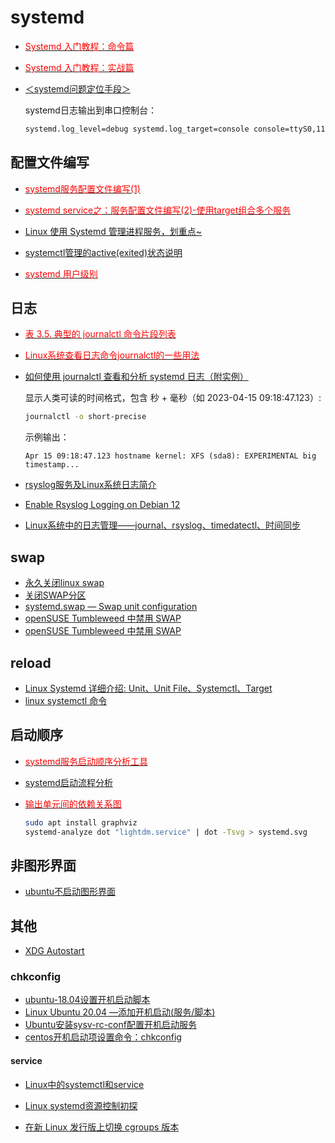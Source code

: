# systemd

- [<font color=Red>Systemd 入门教程：命令篇</font>](https://www.ruanyifeng.com/blog/2016/03/systemd-tutorial-commands.html)
- [<font color=Red>Systemd 入门教程：实战篇</font>](https://www.ruanyifeng.com/blog/2016/03/systemd-tutorial-part-two.html)

- [＜systemd问题定位手段＞](https://blog.csdn.net/wentian901218/article/details/117811137)

    systemd日志输出到串口控制台：

    ```bash
    systemd.log_level=debug systemd.log_target=console console=ttyS0,115200
    ```

## 配置文件编写

- [<font color=Red>systemd服务配置文件编写(1)</font>](https://www.junmajinlong.com/linux/systemd/service_1/)
- [<font color=Red>systemd service之：服务配置文件编写(2)-使用target组合多个服务</font>](https://www.junmajinlong.com/linux/systemd/service_2/)
- [Linux 使用 Systemd 管理进程服务，划重点~](https://mp.weixin.qq.com/s/1aYloTgM5c4riS0KVWKNdA)

- [systemctl管理的active(exited)状态说明](https://www.cnblogs.com/cxyc005/p/13323116.html)

- [<font color=Red>systemd 用户级别</font>](https://wiki.archlinux.org/title/Systemd_(%E7%AE%80%E4%BD%93%E4%B8%AD%E6%96%87)/User_(%E7%AE%80%E4%BD%93%E4%B8%AD%E6%96%87))

## 日志

- [<font color=Red>表 3.5. 典型的 journalctl 命令片段列表</font>](https://www.debian.org/doc/manuals/debian-reference/ch03.zh-cn.html#_the_system_message)
- [<font color=Red>Linux系统查看日志命令journalctl的一些用法</font>](https://zhuanlan.zhihu.com/p/410995772)
- [如何使用 journalctl 查看和分析 systemd 日志（附实例）](https://www.toutiao.com/article/7200566974173151802)

    显示人类可读的时间格式，包含 ​​秒 + 毫秒​​（如 2023-04-15 09:18:47.123）:
    ```bash
    journalctl -o short-precise
    ```

    示例输出​​：
    ```text
    Apr 15 09:18:47.123 hostname kernel: XFS (sda8): EXPERIMENTAL big timestamp...
    ```

- [rsyslog服务及Linux系统日志简介](https://www.jianshu.com/p/3b11a2b7c746)
- [Enable Rsyslog Logging on Debian 12](https://kifarunix.com/enable-rsyslog-logging-on-debian-12/)
- [Linux系统中的日志管理——journal、rsyslog、timedatectl、时间同步](https://blog.csdn.net/qq_45225437/article/details/104294044)

## swap

- [永久关闭linux swap](https://developer.aliyun.com/article/597885)
- [关闭SWAP分区](https://blog.51cto.com/6923450605400/735323)
- [systemd.swap — Swap unit configuration](https://www.freedesktop.org/software/systemd/man/systemd.swap.html)
- [openSUSE Tumbleweed 中禁用 SWAP](https://cnzhx.net/blog/disable-swap-in-opensuse-tumbleweed/)
- [openSUSE Tumbleweed 中禁用 SWAP](https://www.freedesktop.org/software/systemd/man/systemd.swap.html)

## reload

- [Linux Systemd 详细介绍: Unit、Unit File、Systemctl、Target](https://www.cnblogs.com/usmile/p/13065594.html)
- [linux systemctl 命令](https://www.cnblogs.com/sparkdev/p/8472711.html)

## 启动顺序

- [<font color=Red>systemd服务启动顺序分析工具</font>](https://blog.csdn.net/qq_31442743/article/details/118571723)
- [systemd启动流程分析](https://blog.csdn.net/rikeyone/article/details/108097837)

- [<font color=Red>输出单元间的依赖关系图</font>](https://www.jinbuguo.com/systemd/systemd-analyze.html)

    ```bash
    sudo apt install graphviz
    systemd-analyze dot "lightdm.service" | dot -Tsvg > systemd.svg
    ```

## 非图形界面

- [ubuntu不启动图形界面](https://zhuanlan.zhihu.com/p/344347732)

## 其他

- [XDG Autostart](https://wiki.archlinux.org/title/XDG_Autostart)

### chkconfig

- [ubuntu-18.04设置开机启动脚本](https://www.cnblogs.com/airdot/p/9688530.html)
- [Linux Ubuntu 20.04 —添加开机启动(服务/脚本)](https://www.cnblogs.com/Areas/p/13439000.html)
- [Ubuntu安装sysv-rc-conf配置开机启动服务](https://www.cnblogs.com/dongruiha/p/9941667.html)
- [centos开机启动项设置命令：chkconfig](https://www.cnblogs.com/zfying/archive/2013/03/12/2955710.html)

#### service

- [Linux中的systemctl和service](https://www.jianshu.com/p/ffe6990570d9)

- [Linux systemd资源控制初探](https://www.cnblogs.com/jimbo17/p/9107052.html)
- [在新 Linux 发行版上切换 cgroups 版本](https://www.vvave.net/archives/introduction-to-linux-kernel-control-groups-v2.html)